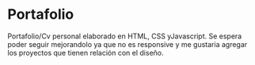 # Portafolio

Portafolio/Cv personal elaborado en HTML, CSS yJavascript. Se espera poder seguir mejorandolo ya que no es responsive y me gustaria agregar los proyectos que tienen relación con el diseño.
